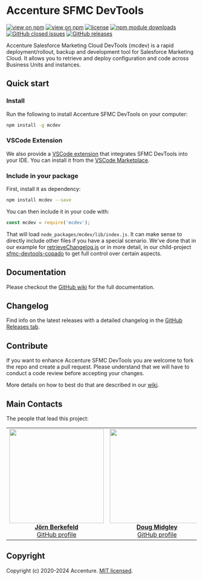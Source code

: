# Accenture SFMC DevTools

[![view on npm](https://badgen.net/github/release/Accenture/sfmc-devtools)](https://www.npmjs.org/package/mcdev)
[![view on npm](https://badgen.net/npm/node/mcdev)](https://www.npmjs.org/package/mcdev)
[![license](https://badgen.net/npm/license/mcdev)](https://www.npmjs.org/package/mcdev)
[![npm module downloads](https://badgen.net/npm/dt/mcdev)](https://www.npmjs.org/package/mcdev)
[![GitHub closed issues](https://badgen.net/github/closed-issues/Accenture/sfmc-devtools)](https://github.com/Accenture/sfmc-devtools/issues?q=is%3Aissue+is%3Aclosed)
[![GitHub releases](https://badgen.net/github/releases/Accenture/sfmc-devtools)](https://github.com/Accenture/sfmc-devtools/releases)

Accenture Salesforce Marketing Cloud DevTools (mcdev) is a rapid deployment/rollout, backup and development tool for Salesforce Marketing Cloud. It allows you to retrieve and deploy configuration and code across Business Units and instances.

## Quick start

### Install

Run the following to install Accenture SFMC DevTools on your computer:

```bash
npm install -g mcdev
```

### VSCode Extension

We also provide a [VSCode extension](https://marketplace.visualstudio.com/items?itemName=Accenture-oss.sfmc-devtools-vscode) that integrates SFMC DevTools into your IDE. You can install it from the [VSCode Marketplace](https://marketplace.visualstudio.com/items?itemName=Accenture-oss.sfmc-devtools-vscode).

### Include in your package

First, install it as dependency:

```bash
npm install mcdev --save
```

You can then include it in your code with:

```javascript
const mcdev = require('mcdev');
```

That will load `node_packages/mcdev/lib/index.js`. It can make sense to directly include other files if you have a special scenario. We've done that in our example for [retrieveChangelog.js](https://github.com/Accenture/sfmc-devtools/blob/main/lib/retrieveChangelog.js) or in more detail, in our child-project [sfmc-devtools-copado](https://github.com/Accenture/sfmc-devtools-copado) to get full control over certain aspects.

## Documentation

Please checkout the [GitHub wiki](https://github.com/Accenture/sfmc-devtools/wiki) for the full documentation.

## Changelog

Find info on the latest releases with a detailed changelog in the [GitHub Releases tab](https://github.com/Accenture/sfmc-devtools/releases).

## Contribute

If you want to enhance Accenture SFMC DevTools you are welcome to fork the repo and create a pull request. Please understand that we will have to conduct a code review before accepting your changes.

More details on how to best do that are described in our [wiki](https://github.com/Accenture/sfmc-devtools/wiki/10.-Contribute).

## Main Contacts

The people that lead this project:

<table><tbody><tr><td align="center" valign="top" width="11%">
<a href="https://www.linkedin.com/in/joernberkefeld/">
<img src="https://github.com/JoernBerkefeld.png" width="250" height="250"><br />
<b>Jörn Berkefeld</b>
</a><br>
<a href="https://github.com/JoernBerkefeld">GitHub profile</a>
</td><td align="center" valign="top" width="11%">
<a href="https://www.linkedin.com/in/douglasmidgley/">
<img src="https://github.com/DougMidgley.png" width="250" height="250"><br />
<b>Doug Midgley</b>
</a><br>
<a href="https://github.com/DougMidgley">GitHub profile</a>
</td></tr></tbody></table>

## Copyright

Copyright (c) 2020-2024 Accenture. [MIT licensed](https://github.com/Accenture/sfmc-devtools/blob/main/LICENSE).
